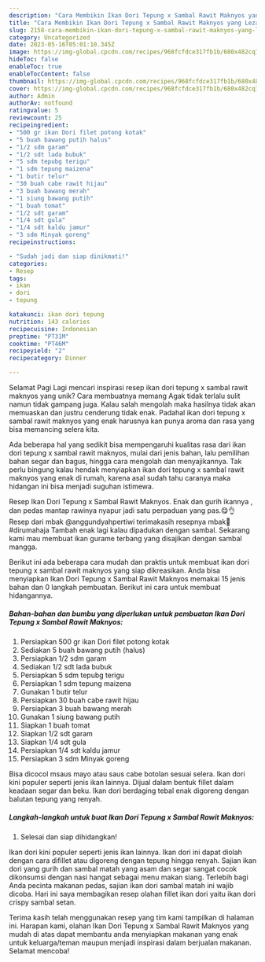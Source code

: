 ```yaml
---
description: "Cara Membikin Ikan Dori Tepung x Sambal Rawit Maknyos yang Lezat, Lezat"
title: "Cara Membikin Ikan Dori Tepung x Sambal Rawit Maknyos yang Lezat, Lezat"
slug: 2158-cara-membikin-ikan-dori-tepung-x-sambal-rawit-maknyos-yang-lezat-lezat
category: Uncategorized
date: 2023-05-16T05:01:10.345Z
image: https://img-global.cpcdn.com/recipes/968fcfdce317fb1b/680x482cq70/ikan-dori-tepung-x-sambal-rawit-maknyos-foto-resep-utama.jpg
hideToc: false
enableToc: true
enableTocContent: false
thumbnail: https://img-global.cpcdn.com/recipes/968fcfdce317fb1b/680x482cq70/ikan-dori-tepung-x-sambal-rawit-maknyos-foto-resep-utama.jpg
cover: https://img-global.cpcdn.com/recipes/968fcfdce317fb1b/680x482cq70/ikan-dori-tepung-x-sambal-rawit-maknyos-foto-resep-utama.jpg
author: Admin
authorAv: notfound
ratingvalue: 5
reviewcount: 25
recipeingredient:
- "500 gr ikan Dori filet potong kotak"
- "5 buah bawang putih halus"
- "1/2 sdm garam"
- "1/2 sdt lada bubuk"
- "5 sdm tepubg terigu"
- "1 sdm tepung maizena"
- "1 butir telur"
- "30 buah cabe rawit hijau"
- "3 buah bawang merah"
- "1 siung bawang putih"
- "1 buah tomat"
- "1/2 sdt garam"
- "1/4 sdt gula"
- "1/4 sdt kaldu jamur"
- "3 sdm Minyak goreng"
recipeinstructions:

- "Sudah jadi dan siap dinikmati!"
categories:
- Resep
tags:
- ikan
- dori
- tepung

katakunci: ikan dori tepung 
nutrition: 143 calories
recipecuisine: Indonesian
preptime: "PT31M"
cooktime: "PT46M"
recipeyield: "2"
recipecategory: Dinner

---
```



Selamat Pagi Lagi mencari inspirasi resep ikan dori tepung x sambal rawit maknyos yang unik? Cara membuatnya memang Agak tidak terlalu sulit namun tidak gampang juga. Kalau salah mengolah maka hasilnya tidak akan memuaskan dan justru cenderung tidak enak. Padahal ikan dori tepung x sambal rawit maknyos yang enak harusnya kan punya aroma dan rasa yang bisa memancing selera kita.


Ada beberapa hal yang sedikit bisa mempengaruhi kualitas rasa dari ikan dori tepung x sambal rawit maknyos, mulai dari jenis bahan, lalu pemilihan bahan segar dan bagus, hingga cara mengolah dan menyajikannya. Tak perlu bingung kalau hendak menyiapkan ikan dori tepung x sambal rawit maknyos yang enak di rumah, karena asal sudah tahu caranya maka hidangan ini bisa menjadi suguhan istimewa.

Resep Ikan Dori Tepung x Sambal Rawit Maknyos. Enak dan gurih ikannya , dan pedas mantap rawinya nyapur jadi satu perpaduan yang pas.😋👌 Resep dari mbak @anggundyahpertiwi terimakasih resepnya mbak🤗 #dirumahaja Tambah enak lagi kalau dipadukan dengan sambal. Sekarang kami mau membuat ikan gurame terbang yang disajikan dengan sambal mangga.


Berikut ini ada beberapa cara mudah dan praktis untuk membuat ikan dori tepung x sambal rawit maknyos yang siap dikreasikan. Anda bisa menyiapkan Ikan Dori Tepung x Sambal Rawit Maknyos memakai 15 jenis bahan dan 0 langkah pembuatan. Berikut ini cara untuk membuat hidangannya.

<!--inarticleads1-->

##### Bahan-bahan dan bumbu yang diperlukan untuk pembuatan Ikan Dori Tepung x Sambal Rawit Maknyos:

1. Persiapkan 500 gr ikan Dori filet potong kotak
1. Sediakan 5 buah bawang putih (halus)
1. Persiapkan 1/2 sdm garam
1. Sediakan 1/2 sdt lada bubuk
1. Persiapkan 5 sdm tepubg terigu
1. Persiapkan 1 sdm tepung maizena
1. Gunakan 1 butir telur
1. Persiapkan 30 buah cabe rawit hijau
1. Persiapkan 3 buah bawang merah
1. Gunakan 1 siung bawang putih
1. Siapkan 1 buah tomat
1. Siapkan 1/2 sdt garam
1. Siapkan 1/4 sdt gula
1. Persiapkan 1/4 sdt kaldu jamur
1. Persiapkan 3 sdm Minyak goreng


Bisa dicocol msaus mayo atau saus cabe botolan sesuai selera. Ikan dori kini populer seperti jenis ikan lainnya. Dijual dalam bentuk fillet dalam keadaan segar dan beku. Ikan dori berdaging tebal enak digoreng dengan balutan tepung yang renyah. 

<!--inarticleads2-->

##### Langkah-langkah untuk buat Ikan Dori Tepung x Sambal Rawit Maknyos:


1. Selesai dan siap dihidangkan!

Ikan dori kini populer seperti jenis ikan lainnya. Ikan dori ini dapat diolah dengan cara difillet atau digoreng dengan tepung hingga renyah. Sajian ikan dori yang gurih dan sambal matah yang asam dan segar sangat cocok dikonsumsi dengan nasi hangat sebagai menu makan siang. Terlebih bagi Anda pecinta makanan pedas, sajian ikan dori sambal matah ini wajib dicoba. Hari ini saya membagikan resep olahan fillet ikan dori yaitu ikan dori crispy sambal setan. 

Terima kasih telah menggunakan resep yang tim kami tampilkan di halaman ini. Harapan kami, olahan Ikan Dori Tepung x Sambal Rawit Maknyos yang mudah di atas dapat membantu anda menyiapkan makanan yang enak untuk keluarga/teman maupun menjadi inspirasi dalam berjualan makanan. Selamat mencoba!
